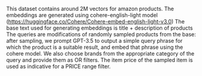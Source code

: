 This dataset contains around 2M vectors for amazon products. 
The embeddings are generated using cohere-english-light model (https://huggingface.co/Cohere/Cohere-embed-english-light-v3.0)
The base text used for generating embeddings is title + description of products
The queries are modifications of randomly sampled products from the base: after sampling, we prompt GPT-3.5 to output a simple query phrase for which the product is a suitable result, and embed that phrase using the cohere model.
We also choose brands from the appropriate category of the query and provide them as OR filters. The item price of the sampled item is used as indicative for a PRICE range filter.
